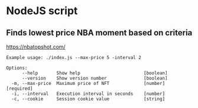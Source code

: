 # NodeJS script

## Finds lowest price NBA moment based on criteria
https://nbatopshot.com/

```
Example usage: ./index.js --max-price 5 -interval 2

Options:
      --help       Show help                        [boolean]
      --version    Show version number              [boolean]
  -m, --max-price  Maximum price of NFT             [number] [required]
  -i, --interval   Execution interval in seconds    [number]
  -c, --cookie     Session cookie value             [string]
```
